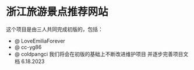 # 浙江旅游景点推荐网站
这个项目是由三人共同完成初版的，包括：
* @ LoveEmiliaForever
* @ cc-yg86
* @ coldpangci
我们将会在初版的基础上不断改进维护项目
并逐步完善项目文档
6.18.2023
